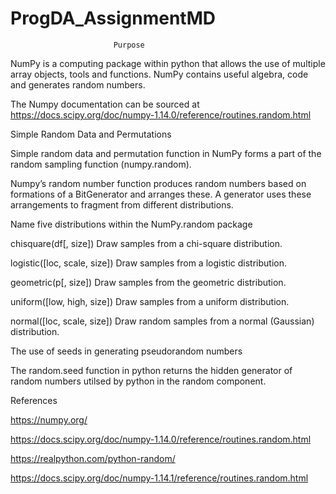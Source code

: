 # ProgDA_AssignmentMD
                           Purpose
                           
NumPy is a computing package within python that allows the use of multiple array objects, tools and functions. NumPy contains useful algebra, code and generates random numbers.

The Numpy documentation can be sourced at https://docs.scipy.org/doc/numpy-1.14.0/reference/routines.random.html


Simple Random Data and Permutations

Simple random data and permutation function in NumPy forms a part of the random sampling function (numpy.random). 

Numpy’s random number function produces random numbers based on formations of a BitGenerator and arranges these. A generator uses these arrangements to fragment from different distributions. 






Name five distributions within the NumPy.random package

chisquare(df[, size])	Draw samples from a chi-square distribution.

logistic([loc, scale, size])	Draw samples from a logistic distribution.

geometric(p[, size])	Draw samples from the geometric distribution.

uniform([low, high, size])	Draw samples from a uniform distribution.

normal([loc, scale, size])	Draw random samples from a normal (Gaussian) distribution.




The use of seeds in generating pseudorandom numbers


The random.seed function in python returns the hidden generator of random numbers utilsed by python in the random component.



References

https://numpy.org/

https://docs.scipy.org/doc/numpy-1.14.0/reference/routines.random.html

https://realpython.com/python-random/

https://docs.scipy.org/doc/numpy-1.14.1/reference/routines.random.html



